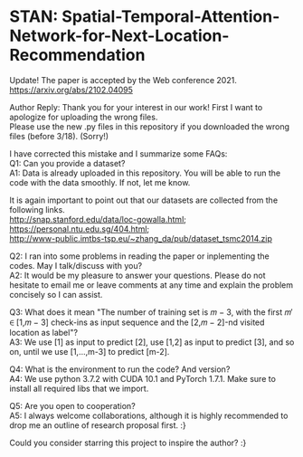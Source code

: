 # STAN: Spatial-Temporal-Attention-Network-for-Next-Location-Recommendation
Update! The paper is accepted by the Web conference 2021. https://arxiv.org/abs/2102.04095

Author Reply: 
Thank you for your interest in our work! First I want to apologize for uploading the wrong files.   
Please use the new .py files in this repository if you downloaded the wrong files (before 3/18). (Sorry!)

I have corrected this mistake and I summarize some FAQs:  
Q1: Can you provide a dataset?  
A1: Data is already uploaded in this repository. You will be able to run the code with the data smoothly. If not, let me know.

It is again important to point out that our datasets are collected from the following links.  
http://snap.stanford.edu/data/loc-gowalla.html;  
https://personal.ntu.edu.sg/404.html;   
http://www-public.imtbs-tsp.eu/~zhang_da/pub/dataset_tsmc2014.zip

Q2: I ran into some problems in reading the paper or inplementing the codes. May I talk/discuss with you?  
A2: It would be my pleasure to answer your questions. Please do not hesitate to email me or leave comments at any time and explain the problem concisely so I can assist.  

Q3: What does it mean "The number of training set is 𝑚 − 3, with the first 𝑚′ ∈ [1,𝑚 − 3] check-ins as input sequence and the [2,𝑚 − 2]-nd visited location as label"?  
A3: We use [1] as input to predict [2], use [1,2] as input to predict [3], and so on, until we use [1,...,m-3] to predict [m-2].  

Q4: What is the environment to run the code? And version?  
A4: We use python 3.7.2 with CUDA 10.1 and PyTorch 1.7.1. Make sure to install all required libs that we import.  

Q5: Are you open to cooperation?  
A5: I always welcome collaborations, although it is highly recommended to drop me an outline of research proposal first. :}

Could you consider starring this project to inspire the author? :}
